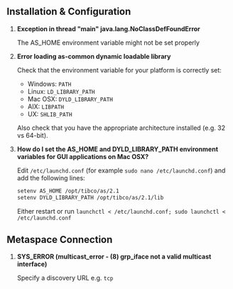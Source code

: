 ## Installation & Configuration

1. **Exception in thread "main" java.lang.NoClassDefFoundError**

    The AS_HOME environment variable might not be set properly

2. **Error loading as-common dynamic loadable library**

    Check that the environment variable for your platform is correctly set:
    
    * Windows: `PATH`
    * Linux: `LD_LIBRARY_PATH`
    * Mac OSX: `DYLD_LIBRARY_PATH`
    * AIX: `LIBPATH`
    * UX: `SHLIB_PATH`

    Also check that you have the appropriate architecture installed (e.g. 32 vs 64-bit).

3. **How do I set the AS_HOME and DYLD_LIBRARY_PATH environment variables for GUI applications on Mac OSX?**

    Edit `/etc/launchd.conf` (for example `sudo nano /etc/launchd.conf`) and add the following lines:
    
    ~~~bash
    setenv AS_HOME /opt/tibco/as/2.1
    setenv DYLD_LIBRARY_PATH /opt/tibco/as/2.1/lib
    ~~~
    Either restart or run `launchctl < /etc/launchd.conf; sudo launchctl < /etc/launchd.conf`

## Metaspace Connection

1. **SYS_ERROR (multicast_error - (8) grp_iface not a valid multicast interface)**

    Specify a discovery URL e.g. `tcp`
